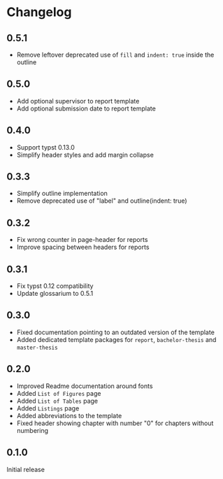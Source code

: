 # Changelog

## 0.5.1

- Remove leftover deprecated use of `fill` and `indent: true` inside the outline

## 0.5.0

- Add optional supervisor to report template
- Add optional submission date to report template

## 0.4.0

- Support typst 0.13.0
- Simplify header styles and add margin collapse

## 0.3.3

- Simplify outline implementation
- Remove deprecated use of "label" and outline(indent: true)

## 0.3.2

- Fix wrong counter in page-header for reports
- Improve spacing between headers for reports

## 0.3.1

- Fix typst 0.12 compatibility
- Update glossarium to 0.5.1

## 0.3.0

- Fixed documentation pointing to an outdated version of the template
- Added dedicated template packages for `report`, `bachelor-thesis` and `master-thesis`

## 0.2.0

- Improved Readme documentation around fonts
- Added `List of Figures` page
- Added `List of Tables` page
- Added `Listings` page
- Added abbreviations to the template
- Fixed header showing chapter with number "0" for chapters without numbering

## 0.1.0

Initial release
